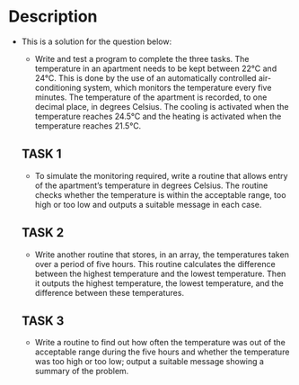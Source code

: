 # Description 
- This is a solution for the question below:
    - Write and test a program to complete the three tasks.
The temperature in an apartment needs to be kept between 22°C and 24°C. This is done by the use of an automatically controlled air-conditioning system, which monitors the temperature every five minutes. The temperature of the apartment is recorded, to one decimal place, in degrees Celsius. The cooling is activated when the temperature reaches 24.5°C and the heating is activated when the temperature reaches 21.5°C.

    ## TASK 1
    - To simulate the monitoring required, write a routine that allows entry of the apartment’s temperature in degrees Celsius. The routine checks whether the temperature is within the acceptable range, too high or too low and outputs a suitable message in each case.

    ## TASK 2
    - Write another routine that stores, in an array, the temperatures taken over a period of five hours. This routine calculates the difference between the highest temperature and the lowest temperature. Then it outputs the highest temperature, the lowest temperature, and the difference between these temperatures.

    ## TASK 3
    - Write a routine to find out how often the temperature was out of the acceptable range during the five hours and whether the temperature was too high or too low; output a suitable message showing a summary of the problem.
